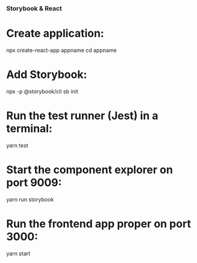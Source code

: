 ### Storybook & React
# Create application:
npx create-react-app appname
cd appname

# Add Storybook:
npx -p @storybook/cli sb init
# Run the test runner (Jest) in a terminal:
yarn test

# Start the component explorer on port 9009:
yarn run storybook

# Run the frontend app proper on port 3000:
yarn start
